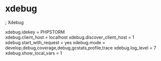 # xdebug

; Xdebug

xdebug.idekey = PHPSTORM   
xdebug.client_host = localhost
xdebug.discover_client_host = 1
xdebug.start_with_request = yes
xdebug.mode = develop,debug,coverage,debug,gcstats,profile,trace
xdebug.log_level = 7
xdebug.show_local_vars = 1

